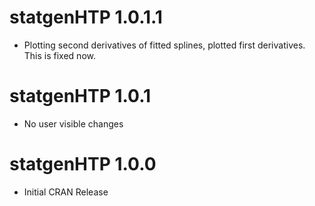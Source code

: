 # statgenHTP 1.0.1.1

* Plotting second derivatives of fitted splines, plotted first derivatives. This is fixed now. 

# statgenHTP 1.0.1

* No user visible changes

# statgenHTP 1.0.0

* Initial CRAN Release
